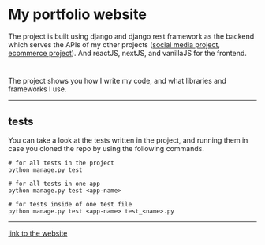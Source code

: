 # My portfolio website
The project is built using django and django rest framework as the backend which serves the APIs of my other projects ([social media project](https://github.com/SA12IF34/social-media-frontend), [ecommerce project](https://github.com/SA12IF34/ecommerce-frontend)).
And reactJS, nextJS, and vanillaJS for the frontend.
#
The project shows you how I write my code, and what libraries and frameworks I use.
___
## tests
You can take a look at the tests written in the project, and running them in case you cloned the repo by using the following commands.
```
# for all tests in the project
python manage.py test 
```
```
# for all tests in one app
python manage.py test <app-name>
```
```
# for tests inside of one test file
python manage.py test <app-name> test_<name>.py
```
___
[link to the website](https://saifchan.online)
